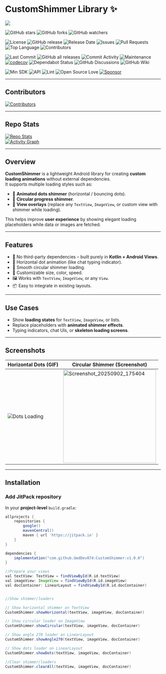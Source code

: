 # CustomShimmer Library ✨

[![](https://jitpack.io/v/GmdDev074/CustomShimmer.svg)](https://jitpack.io/#GmdDev074/CustomShimmer)

![GitHub stars](https://img.shields.io/github/stars/GmdDev074/CustomShimmer?style=social)
![GitHub forks](https://img.shields.io/github/forks/GmdDev074/CustomShimmer?style=social)
![GitHub watchers](https://img.shields.io/github/watchers/GmdDev074/CustomShimmer?style=social)

![License](https://img.shields.io/github/license/GmdDev074/CustomShimmer)
![GitHub release](https://img.shields.io/github/v/release/GmdDev074/CustomShimmer)
![Release Date](https://img.shields.io/github/release-date/GmdDev074/CustomShimmer)
![Issues](https://img.shields.io/github/issues/GmdDev074/CustomShimmer)
![Pull Requests](https://img.shields.io/github/issues-pr/GmdDev074/CustomShimmer)
![Top Language](https://img.shields.io/github/languages/top/GmdDev074/CustomShimmer)
![Contributors](https://img.shields.io/github/contributors/GmdDev074/CustomShimmer)

![Last Commit](https://img.shields.io/github/last-commit/GmdDev074/CustomShimmer)
![GitHub all releases](https://img.shields.io/github/downloads/GmdDev074/CustomShimmer/total)
![Commit Activity](https://img.shields.io/github/commit-activity/m/GmdDev074/CustomShimmer)
![Maintenance](https://img.shields.io/maintenance/yes/2025)
[![codecov](https://codecov.io/gh/GmdDev074/CustomShimmer/branch/main/graph/badge.svg)](https://codecov.io/gh/GmdDev074/CustomShimmer)
![Dependabot Status](https://img.shields.io/badge/dependabot-enabled-brightgreen?logo=dependabot)
![GitHub Discussions](https://img.shields.io/github/discussions/GmdDev074/CustomShimmer)
![GitHub Wiki](https://img.shields.io/badge/wiki-available-brightgreen)

![Min SDK](https://img.shields.io/badge/minSdk-21%2B-blue)
![API](https://img.shields.io/badge/API-21%2B-green.svg?style=flat)
![Lint](https://img.shields.io/badge/lint-passing-brightgreen)
![Open Source Love](https://badges.frapsoft.com/os/v1/open-source.svg?v=103)
[![Sponsor](https://img.shields.io/badge/sponsor-%E2%9D%A4-red)](https://github.com/sponsors/GmdDev074)

---

## Contributors

[![Contributors](https://contrib.rocks/image?repo=GmdDev074/CustomShimmer)](https://github.com/GmdDev074/CustomShimmer/graphs/contributors)

---

## Repo Stats

[![Repo Stats](https://github-readme-stats.vercel.app/api/pin/?username=GmdDev074&repo=CustomShimmer)](https://github.com/GmdDev074/CustomShimmer)  
[![Activity Graph](https://github-readme-activity-graph.vercel.app/graph?username=GmdDev074&repo=CustomShimmer)](https://github.com/GmdDev074/CustomShimmer)

---

## Overview

**CustomShimmer** is a lightweight Android library for creating **custom loading animations** without external dependencies.  
It supports multiple loading styles such as:  

- 🔵 **Animated dots shimmer** (horizontal / bouncing dots).  
- 🔄 **Circular progress shimmer**.  
- 📄 **View overlays** (replace any `TextView`, `ImageView`, or custom view with shimmer while loading).  

This helps improve **user experience** by showing elegant loading placeholders while data or images are fetched.

---

## Features

- 🚀 No third-party dependencies – built purely in **Kotlin + Android Views**.  
- 🔵 Horizontal dot animation (like chat typing indicator).  
- 🔄 Smooth circular shimmer loading.  
- 🎨 Customizable size, color, speed.  
- 🖼 Works with `TextView`, `ImageView`, or any `View`.  
- 📦 Easy to integrate in existing layouts.  

---

## Use Cases

- Show **loading states** for `TextView`, `ImageView`, or lists.  
- Replace placeholders with **animated shimmer effects**.  
- Typing indicators, chat UIs, or **skeleton loading screens**.  

---

## Screenshots

| Horizontal Dots (GIF) | Circular Shimmer (Screenshot) |
|------------------------|-------------------------------|
| ![Dots Loading](https://github.com/user-attachments/assets/cac527cf-0ec7-443f-9d53-2c8134b700a5) | <img width="300" alt="Screenshot_20250902_175404" src="https://github.com/user-attachments/assets/b9020fa0-6072-4f52-b5d7-4cafd4a84bfd" /> |

---

## Installation

### Add JitPack repository

In your **project-level** `build.gradle`:

```gradle
allprojects {
    repositories {
        google()
        mavenCentral()
        maven { url 'https://jitpack.io' }
    }
}

dependencies {
    implementation("com.github.GmdDev074:CustomShimmer:v1.0.0")
}

//Prepare your views
val textView: TextView = findViewById(R.id.textView)
val imageView: ImageView = findViewById(R.id.imageView)
val docContainer: LinearLayout = findViewById(R.id.docContainer)


//Show shimmer/loaders

// Show horizontal shimmer on TextView
CustomShimmer.showHorizontal(textView, imageView, docContainer)

// Show circular loader on ImageView
CustomShimmer.showCircular(textView, imageView, docContainer)

// Show angle 270 loader on LinearLayout
CustomShimmer.showAngle270(textView, imageView, docContainer)

// Show dots loader on LinearLayout
CustomShimmer.showDots(textView, imageView, docContainer)

//Clear shimmer/loaders
CustomShimmer.clearAll(textView, imageView, docContainer)


